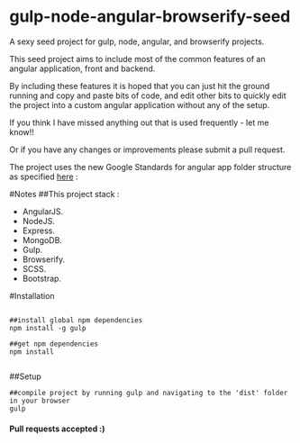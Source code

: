 gulp-node-angular-browserify-seed
============================

A sexy seed project for gulp, node, angular, and browserify projects.

This seed project aims to include most of the common features of an angular application, front and backend.

By including these features it is hoped that you can just hit the ground running and copy and paste bits of code, and edit other bits to quickly edit the project into a custom angular application without any of the setup.

If you think I have missed anything out that is used frequently - let me know!!

Or if you have any changes or improvements please submit a pull request.

The project uses the new Google Standards for angular app folder structure as specified
[here](https://docs.google.com/document/d/1XXMvReO8-Awi1EZXAXS4PzDzdNvV6pGcuaF4Q9821Es/pub) :

#Notes
##This project stack :
*   AngularJS.
*   NodeJS.
*   Express.
*   MongoDB.
*   Gulp.
*   Browserify.
*   SCSS.
*   Bootstrap.


#Installation
```

##install global npm dependencies
npm install -g gulp

##get npm dependencies
npm install


```
##Setup
```
##compile project by running gulp and navigating to the 'dist' folder in your browser
gulp
```

#### Pull requests accepted :)
